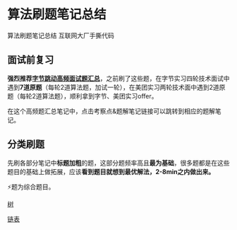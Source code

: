 # 算法刷题笔记总结
算法刷题笔记总结 互联网大厂手撕代码



## 面试前复习

**强烈推荐[字节跳动高频面试题汇总](./字节跳动高频面试题汇总.md)**，之前刷了这些题，在字节实习四轮技术面试中遇到**7道原题**（每轮2道算法题，加试一轮），在美团实习两轮技术面中遇到2道原题（每轮2道算法题），顺利拿到字节、美团实习offer。

在这个高频题汇总笔记中，点击考察点&题解笔记链接可以跳转到相应的题解笔记。



## 分类刷题

先刷各部分笔记中**标题加粗**的题，这部分题频率高且**最为基础**，很多题都是在这些题目的基础上做拓展，应该**看到题目就想到最优解法，2-8min之内做出来。**

⚡题为综合题目。

[树](./树.md)

[链表](./链表.md)

